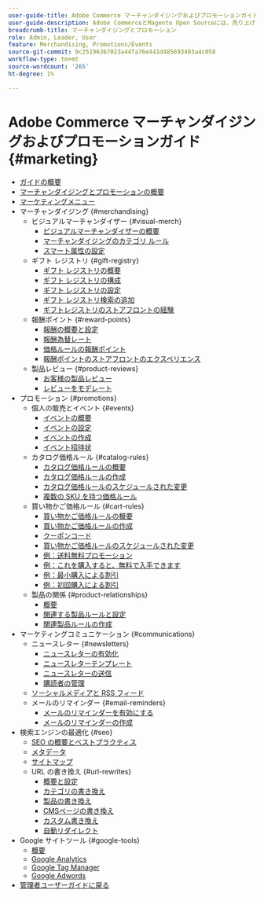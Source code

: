 ```yaml
---
user-guide-title: Adobe Commerce マーチャンダイジングおよびプロモーションガイド
user-guide-description: Adobe CommerceとMagento Open Sourceには、売り上げの促進、カスタマーエンゲージメントの機会の創出、ターゲットを絞ったプロモーションの設定に使用できるツールが多数含まれています。
breadcrumb-title: マーチャンダイジングとプロモーション
role: Admin, Leader, User
feature: Merchandising, Promotions/Events
source-git-commit: 9c25196367023a44fa76e441d485693493a4c058
workflow-type: tm+mt
source-wordcount: '265'
ht-degree: 1%

---
```



# Adobe Commerce マーチャンダイジングおよびプロモーションガイド {#marketing}

- [ガイドの概要](guide-overview.md)
- [マーチャンダイジングとプロモーションの概要](introduction.md)
- [マーケティングメニュー](marketing-menu.md)
- マーチャンダイジング {#merchandising}
   - ビジュアルマーチャンダイザー {#visual-merch}
      - [ビジュアルマーチャンダイザーの概要](visual-merchandiser.md)
      - [マーチャンダイジングのカテゴリ ルール](category-product-rules.md)
      - [スマート属性の設定](smart-attributes-configure.md)
   - ギフト レジストリ {#gift-registry}
      - [ギフト レジストリの概要](gift-registries.md)
      - [ギフト レジストリの構成](gift-registry-configure.md)
      - [ギフト レジストリの設定](gift-registry-create.md)
      - [ギフト レジストリ検索の追加](gift-registry-search.md)
      - [ギフトレジストリのストアフロントの経験](gift-registry-storefront.md)
   - 報酬ポイント {#reward-points}
      - [報酬の概要と設定](rewards-loyalty.md)
      - [報酬為替レート](reward-exchange-rates.md)
      - [価格ルールの報酬ポイント](reward-points-price-rules.md)
      - [報酬ポイントのストアフロントのエクスペリエンス](reward-points-storefront.md)
   - 製品レビュー {#product-reviews}
      - [お客様の製品レビュー](product-reviews.md)
      - [レビューをモデレート](product-reviews-moderate.md)
- プロモーション {#promotions}
   - 個人の販売とイベント {#events}
      - [イベントの概要](events-private-sales.md)
      - [イベントの設定](event-configure.md)
      - [イベントの作成](event-create.md)
      - [イベント招待状](invitations.md)
   - カタログ価格ルール {#catalog-rules}
      - [カタログ価格ルールの概要](price-rules-catalog.md)
      - [カタログ価格ルールの作成](price-rules-catalog-create.md)
      - [カタログ価格ルールのスケジュールされた変更](price-rule-catalog-scheduled-changes.md)
      - [複数の SKU を持つ価格ルール](price-rule-multiple-sku.md)
   - 買い物かご価格ルール {#cart-rules}
      - [買い物かご価格ルールの概要](price-rules-cart.md)
      - [買い物かご価格ルールの作成](price-rules-cart-create.md)
      - [クーポンコード](price-rules-cart-coupon.md)
      - [買い物かご価格ルールのスケジュールされた変更](price-rule-cart-scheduled-changes.md)
      - [例：送料無料プロモーション](price-rules-cart-free-shipping.md)
      - [例：これを購入すると、無料で入手できます](price-rules-cart-buy-this-get-that.md)
      - [例：最小購入による割引](price-rule-discount-minimum-purchase.md)
      - [例：初回購入による割引](price-rule-discount-first-purchase.md)
   - 製品の関係 {#product-relationships}
      - [概要](product-relationships.md)
      - [関連する製品ルールと設定](product-related-rules.md)
      - [関連製品ルールの作成](product-related-rule-create.md)
- マーケティングコミュニケーション {#communications}
   - ニュースレター {#newsletters}
      - [ニュースレターの有効化](newsletters.md)
      - [ニュースレターテンプレート](newsletter-template.md)
      - [ニュースレターの送信](newsletter-queue.md)
      - [購読者の管理](newsletter-subscribers.md)
   - [ソーシャルメディアと RSS フィード](social-rss.md)
   - メールのリマインダー {#email-reminders}
      - [メールのリマインダーを有効にする](email-reminder-rules.md)
      - [メールのリマインダーの作成](email-reminder-rules-create.md)
- 検索エンジンの最適化 {#seo}
   - [SEO の概要とベストプラクティス](seo-overview.md)
   - [メタデータ](meta-data.md)
   - [サイトマップ](sitemap-xml.md)
   - URL の書き換え {#url-rewrites}
      - [概要と設定](url-rewrite.md)
      - [カテゴリの書き換え](url-rewrite-category.md)
      - [製品の書き換え](url-rewrite-product.md)
      - [CMSページの書き換え](url-rewrite-cms-page.md)
      - [カスタム書き換え](url-rewrite-custom.md)
      - [自動リダイレクト](url-redirect-product-automatic.md)
- Google サイトツール {#google-tools}
   - [概要](google-tools.md)
   - [Google Analytics](google-analytics.md)
   - [Google Tag Manager](google-tag-manager.md)
   - [Google Adwords](google-adwords.md)
- [ 管理者ユーザーガイドに戻る ](https://experienceleague.adobe.com/en/docs/commerce-admin/user-guides/home)

